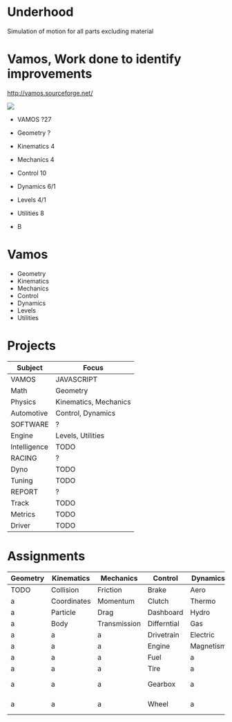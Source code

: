 # Underhood
Simulation of motion for all parts excluding material

# Vamos, Work done to identify improvements

http://vamos.sourceforge.net/

![](https://us-central1-progress-markdown.cloudfunctions.net/progress/1)
- VAMOS ?27
- Geometry ?
- Kinematics 4
- Mechanics 4
- Control 10
- Dynamics 6/1
- Levels 4/1
- Utilities 8

- B

# Vamos
- Geometry
- Kinematics
- Mechanics
- Control
- Dynamics
- Levels
- Utilities

# Projects
Subject           | Focus
------------------|-------
VAMOS             | JAVASCRIPT
Math              | Geometry
Physics           | Kinematics, Mechanics
Automotive        | Control, Dynamics
SOFTWARE          | ?
Engine            | Levels, Utilities
Intelligence      | TODO
RACING            | ?
Dyno              | TODO
Tuning            | TODO
REPORT            | ?
Track             | TODO
Metrics           | TODO
Driver            | TODO

# Assignments
Geometry | Kinematics  | Mechanics    | Control     | Dynamics  | Levels    | Utilities
---------|-------------|--------------|-------------|-----------|-----------|----------
TODO     | Collision   | Friction     | Brake       | Aero      | Tracks    | Browser
a        | Coordinates | Momentum     | Clutch      | Thermo    | Worlds    | HTML
a        | Particle    | Drag         | Dashboard   | Hydro     | Cars      | (Media)
a        | Body        | Transmission | Differntial | Gas       | Sky       | (Sounds)
a        |a           |a              | Drivetrain  | Electric  |a           | CSS
a        |a           |a              | Engine      | Magnetism |a           | Bootstrap
a        |a           |a              | Fuel        |a           |a           | Javascript
a        |a           |a              | Tire        |a           |a           | (Controls)
a        |a           |a              | Gearbox     |a           |a           | 2D Geppetto
a        |a           |a              | Wheel       |a           |a           | 3D Web-XR
